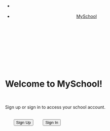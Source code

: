 <!DOCTYPE html>  
<html lang="en">  
<head>  
   <meta charset="UTF-8">  
   <meta name="viewport" content="width=device-width, initial-scale=1.0">  
   <title>MySchool App</title>  
   <link rel="stylesheet" href="styles.css">  
</head>  
<body>  
   <header>  
      <nav>  
        <ul>  
           <li><a href="#" class="github-logo"></a></li>  
           <li><a href="#" class="app-name">MySchool</a></li>  
        </ul>  
      </nav>  
   </header>  
   <main>  
      <h1>Welcome to MySchool!</h1>  
      <p>Sign up or sign in to access your school account.</p>  
      <div class="button-container">  
        <button class="sign-up-btn">Sign Up</button>  
        <button class="sign-in-btn">Sign In</button>  
      </div>  
   </main>  
   <script src="script.js"></script>  
</body>  
</html>
